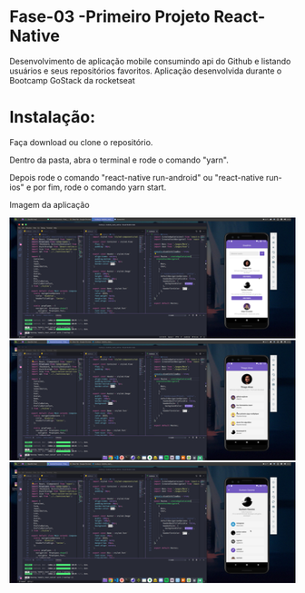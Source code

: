 # Fase-03 -Primeiro Projeto React-Native

Desenvolvimento de aplicação mobile consumindo api do Github e listando usuários e seus repositórios favoritos.
Aplicação desenvolvida durante o Bootcamp GoStack da rocketseat

# Instalação: 

Faça download ou clone o repositório.

Dentro da pasta, abra o terminal e rode o comando "yarn".

Depois rode o comando  "react-native run-android" ou "react-native run-ios" e por fim, rode o comando yarn start.


Imagem da aplicação

<img src="preview/prev01.png">
</br>

<img src="preview/prev02.png">
</br>

<img src="preview/prev03.png">
</br>
